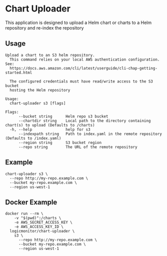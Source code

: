 # Chart Uploader

This application is designed to upload a Helm chart or charts to a Helm
repository and re-index the repository

## Usage

```
Upload a chart to an S3 helm repository.
  This command relies on your local AWS authentication configuration. See:
  https://docs.aws.amazon.com/cli/latest/userguide/cli-chap-getting-started.html

  The configured credentials must have read/write access to the S3 bucket
  hosting the Helm repository

Usage:
  chart-uploader s3 [flags]

Flags:
      --bucket string      Helm repo s3 bucket
      --chartdir string    Local path to the directory containing chart(s) to upload (Defaults to /charts)
  -h, --help               help for s3
      --indexpath string   Path to index.yaml in the remote repository (Defaults to /index.yaml)
      --region string      S3 bucket region
      --repo string        The URL of the remote repository
```

## Example
```
chart-uploader s3 \
  --repo http://my-repo.example.com \
  --bucket my-repo.example.com \
  --region us-west-1
```

## Docker Example
```
docker run --rm \
    -v "$(pwd)":/charts \
    -e AWS_SECRET_ACCESS_KEY \
    -e AWS_ACCESS_KEY_ID \
  logicmonitor/chart-uploader \
    s3 \
      --repo http://my-repo.example.com \
      --bucket my-repo.example.com \
      --region us-west-1
```
